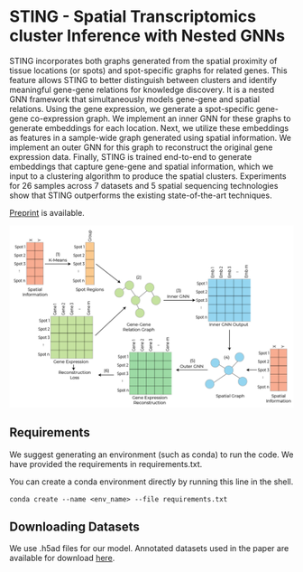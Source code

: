 # STING - Spatial Transcriptomics cluster Inference with Nested GNNs

STING incorporates both graphs generated from the spatial proximity of tissue locations (or spots) and spot-specific graphs for related genes. This feature allows STING to better distinguish between clusters and identify meaningful gene-gene relations for knowledge discovery. It is a nested GNN framework that simultaneously models gene-gene and spatial relations. Using the gene expression, we generate a spot-specific gene-gene co-expression graph. We implement an inner GNN for these graphs to generate embeddings for each location. Next, we utilize these embeddings as features in a sample-wide graph generated using spatial information. We implement an outer GNN for this graph to reconstruct the original gene expression data. Finally, STING is trained end-to-end to generate embeddings that capture gene-gene and spatial information, which we input to a clustering algorithm to produce the spatial clusters. Experiments for 26 samples across 7 datasets and 5 spatial sequencing technologies show that STING outperforms the existing state-of-the-art techniques.

[Preprint](https://www.biorxiv.org/content/10.1101/2025.02.03.636316v1.abstract) is available.

![STING Framework Overview](https://github.com/rsinghlab/STING/blob/main/STING%20Framework.png?raw=true)

## Requirements
We suggest generating an environment (such as conda) to run the code. We have provided the requirements in requirements.txt.

You can create a conda environment directly by running this line in the shell.
```
conda create --name <env_name> --file requirements.txt
```

## Downloading Datasets
We use .h5ad files for our model. Annotated datasets used in the paper are available for download [here](sdmbench.drai.cn).
